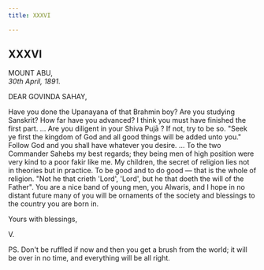 ```yaml
---
title: XXXVI

---
```





  

  


## XXXVI

MOUNT ABU,  
*30th April, 1891*.

DEAR GOVINDA SAHAY,

Have you done the Upanayana of that Brahmin boy? Are you studying
Sanskrit? How far have you advanced? I think you must have finished the
first part. ... Are you diligent in your Shiva Pujā ? If not, try to be
so. "Seek ye first the kingdom of God and all good things will be added
unto you." Follow God and you shall have whatever you desire. ... To the
two Commander Sahebs my best regards; they being men of high position
were very kind to a poor fakir like me. My children, the secret of
religion lies not in theories but in practice. To be good and to do good
— that is the whole of religion. "Not he that crieth 'Lord', 'Lord', but
he that doeth the will of the Father". You are a nice band of young men,
you Alwaris, and I hope in no distant future many of you will be
ornaments of the society and blessings to the country you are born in. 

Yours with blessings,

V.

  
PS. Don't be ruffled if now and then you get a brush from the world; it
will be over in no time, and everything will be all right.


